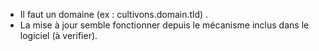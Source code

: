 - Il faut un domaine (ex : cultivons.domain.tld) .
- La mise à jour semble fonctionner depuis le mécanisme inclus dans le logiciel (à verifier).
